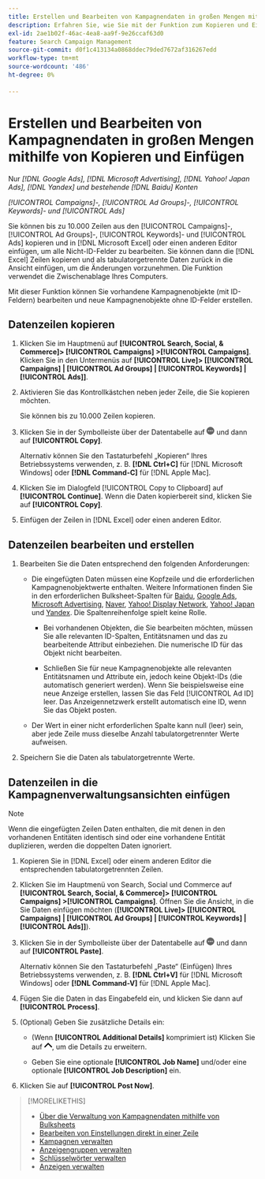 ```yaml
---
title: Erstellen und Bearbeiten von Kampagnendaten in großen Mengen mithilfe von Kopieren und Einfügen
description: Erfahren Sie, wie Sie mit der Funktion zum Kopieren und Einfügen Kampagnendaten massenweise verwalten können.
exl-id: 2ae1b02f-46ac-4ea8-aa9f-9e26ccaf63d0
feature: Search Campaign Management
source-git-commit: d0f1c413134a0868ddec79ded7672af316267edd
workflow-type: tm+mt
source-wordcount: '486'
ht-degree: 0%

---
```


# Erstellen und Bearbeiten von Kampagnendaten in großen Mengen mithilfe von Kopieren und Einfügen

Nur *[!DNL Google Ads], [!DNL Microsoft Advertising], [!DNL Yahoo! Japan Ads], [!DNL Yandex] und bestehende [!DNL Baidu] Konten*

*[!UICONTROL Campaigns]-, [!UICONTROL Ad Groups]-, [!UICONTROL Keywords]- und [!UICONTROL Ads]*

Sie können bis zu 10.000 Zeilen aus den [!UICONTROL Campaigns]-, [!UICONTROL Ad Groups]-, [!UICONTROL Keywords]- und [!UICONTROL Ads] kopieren und in [!DNL Microsoft Excel] oder einen anderen Editor einfügen, um alle Nicht-ID-Felder zu bearbeiten. Sie können dann die [!DNL Excel] Zeilen kopieren und als tabulatorgetrennte Daten zurück in die Ansicht einfügen, um die Änderungen vorzunehmen. Die Funktion verwendet die Zwischenablage Ihres Computers.

Mit dieser Funktion können Sie vorhandene Kampagnenobjekte (mit ID-Feldern) bearbeiten und neue Kampagnenobjekte ohne ID-Felder erstellen.

## Datenzeilen kopieren

1. Klicken Sie im Hauptmenü auf **[!UICONTROL Search, Social, & Commerce]> [!UICONTROL Campaigns] >[!UICONTROL Campaigns]**. Klicken Sie in den Untermenüs auf **[!UICONTROL Live]> \[[!UICONTROL Campaigns] \| [!UICONTROL Ad Groups] \| [!UICONTROL Keywords] \| [!UICONTROL Ads]\]**.

1. Aktivieren Sie das Kontrollkästchen neben jeder Zeile, die Sie kopieren möchten.

   Sie können bis zu 10.000 Zeilen kopieren.

1. Klicken Sie in der Symbolleiste über der Datentabelle auf ![Mehr](/help/search-social-commerce/assets/more.png "Mehr") und dann auf **[!UICONTROL Copy]**.

   Alternativ können Sie den Tastaturbefehl „Kopieren“ Ihres Betriebssystems verwenden, z. B. **[!DNL Ctrl+C]** für [!DNL Microsoft Windows] oder **[!DNL Command-C]** für [!DNL Apple Mac].

1. Klicken Sie im Dialogfeld [!UICONTROL Copy to Clipboard] auf **[!UICONTROL Continue]**. Wenn die Daten kopierbereit sind, klicken Sie auf **[!UICONTROL Copy]**.

1. Einfügen der Zeilen in [!DNL Excel] oder einen anderen Editor.

## Datenzeilen bearbeiten und erstellen

1. Bearbeiten Sie die Daten entsprechend den folgenden Anforderungen:

   * Die eingefügten Daten müssen eine Kopfzeile und die erforderlichen Kampagnenobjektwerte enthalten. Weitere Informationen finden Sie in den erforderlichen Bulksheet-Spalten für [Baidu](/help/search-social-commerce/campaign-management/bulksheets/bulksheet-data-formats/bulksheet-data-baidu.md), [Google Ads](/help/search-social-commerce/campaign-management/bulksheets/bulksheet-data-formats/bulksheet-data-google.md), [Microsoft Advertising](/help/search-social-commerce/campaign-management/bulksheets/bulksheet-data-formats/bulksheet-data-microsoft.md), [Naver](/help/search-social-commerce/campaign-management/bulksheets/bulksheet-data-formats/bulksheet-data-naver.md), [Yahoo! Display Network](/help/search-social-commerce/campaign-management/bulksheets/bulksheet-data-formats/bulksheet-data-yahoo-display-network.md), [Yahoo! Japan](/help/search-social-commerce/campaign-management/bulksheets/bulksheet-data-formats/bulksheet-data-yahoo-japan.md) und [Yandex](/help/search-social-commerce/campaign-management/bulksheets/bulksheet-data-formats/bulksheet-data-yandex.md). Die Spaltenreihenfolge spielt keine Rolle.

      * Bei vorhandenen Objekten, die Sie bearbeiten möchten, müssen Sie alle relevanten ID-Spalten, Entitätsnamen und das zu bearbeitende Attribut einbeziehen. Die numerische ID für das Objekt nicht bearbeiten.

      * Schließen Sie für neue Kampagnenobjekte alle relevanten Entitätsnamen und Attribute ein, jedoch keine Objekt-IDs (die automatisch generiert werden). Wenn Sie beispielsweise eine neue Anzeige erstellen, lassen Sie das Feld [!UICONTROL Ad ID] leer. Das Anzeigennetzwerk erstellt automatisch eine ID, wenn Sie das Objekt posten.

   * Der Wert in einer nicht erforderlichen Spalte kann null (leer) sein, aber jede Zeile muss dieselbe Anzahl tabulatorgetrennter Werte aufweisen.

1. Speichern Sie die Daten als tabulatorgetrennte Werte.

## Datenzeilen in die Kampagnenverwaltungsansichten einfügen

>[!NOTE]
>
>Wenn die eingefügten Zeilen Daten enthalten, die mit denen in den vorhandenen Entitäten identisch sind oder eine vorhandene Entität duplizieren, werden die doppelten Daten ignoriert.

1. Kopieren Sie in [!DNL Excel] oder einem anderen Editor die entsprechenden tabulatorgetrennten Zeilen.

1. Klicken Sie im Hauptmenü von Search, Social und Commerce auf **[!UICONTROL Search, Social, & Commerce]> [!UICONTROL Campaigns] >[!UICONTROL Campaigns]**. Öffnen Sie die Ansicht, in die Sie Daten einfügen möchten (**[!UICONTROL Live]> \[[!UICONTROL Campaigns] \| [!UICONTROL Ad Groups] \| [!UICONTROL Keywords] \| [!UICONTROL Ads]\]**).

1. Klicken Sie in der Symbolleiste über der Datentabelle auf ![Mehr](/help/search-social-commerce/assets/more.png "Mehr") und dann auf **[!UICONTROL Paste]**.

   Alternativ können Sie den Tastaturbefehl „Paste“ (Einfügen) Ihres Betriebssystems verwenden, z. B. **[!DNL Ctrl+V]** für [!DNL Microsoft Windows] oder **[!DNL Command-V]** für [!DNL Apple Mac].

1. Fügen Sie die Daten in das Eingabefeld ein, und klicken Sie dann auf **[!UICONTROL Process]**.

1. (Optional) Geben Sie zusätzliche Details ein:

   * (Wenn **[!UICONTROL Additional Details]** komprimiert ist) Klicken Sie auf ![Öffnen](/help/search-social-commerce/assets/chevron-up.png "Öffnen"), um die Details zu erweitern.

   * Geben Sie eine optionale **[!UICONTROL Job Name]** und/oder eine optionale **[!UICONTROL Job Description]** ein.

1. Klicken Sie auf **[!UICONTROL Post Now]**.


>[!MORELIKETHIS]
>
>* [Über die Verwaltung von Kampagnendaten mithilfe von Bulksheets](/help/search-social-commerce/campaign-management/bulksheets/bulksheet-about.md)
>* [Bearbeiten von Einstellungen direkt in einer Zeile](/help/search-social-commerce/common-tasks/settings-edit-within-row.md)
>* [Kampagnen verwalten](/help/search-social-commerce/campaign-management/campaigns/campaign-manage.md)
>* [Anzeigengruppen verwalten](/help/search-social-commerce/campaign-management/campaigns/ad-group-manage.md)
>* [Schlüsselwörter verwalten](/help/search-social-commerce/campaign-management/campaigns/keyword-manage.md)
>* [Anzeigen verwalten](/help/search-social-commerce/campaign-management/campaigns/ad-manage.md)
